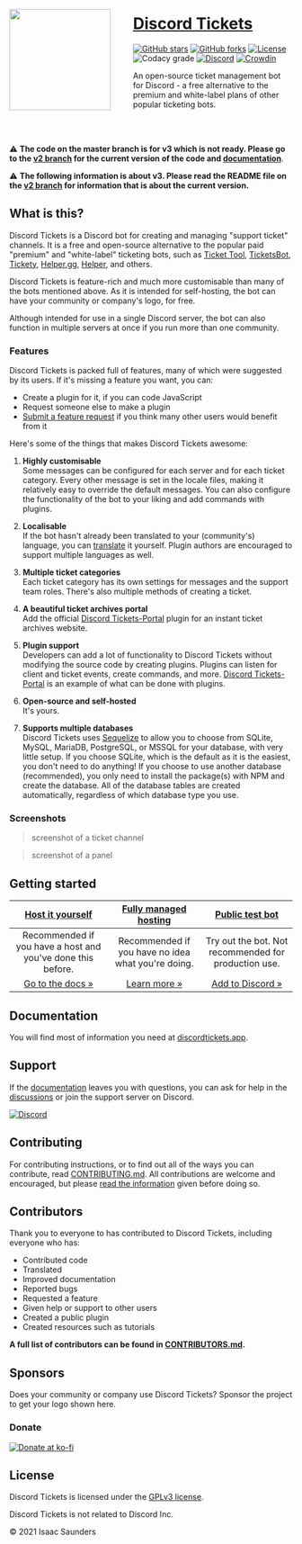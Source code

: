 <img src='https://discordtickets.app/img/logo-small-circle.png' align='left' width='180px' height='180px' style='margin: 30px 40px 0 0'/>
<!-- <img align='left' width='0' height='192px' hspace='10'/> -->

<!-- omit in toc -->
# [Discord Tickets](https://discordtickets.app)

[![GitHub stars](https://img.shields.io/github/stars/discord-tickets/bot?style=flat-square)](https://github.com/discord-tickets/bot/stargazers)
[![GitHub forks](https://img.shields.io/github/forks/discord-tickets/bot?style=flat-square)](https://github.com/discord-tickets/bot/stargazers)
[![License](https://img.shields.io/github/license/discord-tickets/bot?style=flat-square)](https://github.com/discord-tickets/bot/blob/master/LICENSE)
![Codacy grade](https://img.shields.io/codacy/grade/14e6851c85444424b75b8bc3f93e93db?logo=codacy&style=flat-square)
[![Discord](https://img.shields.io/discord/451745464480432129?label=discord&color=7289DA&style=flat-square)](https://discord.gg/pXc9vyC)
[![Crowdin](https://badges.crowdin.net/discord-tickets/localized.svg)](https://i18n.discordtickets.app/project/discord-tickets)

An open-source ticket management bot for Discord - a free alternative to the premium and white-label plans of other popular ticketing bots.

<br><br>

⚠️
**The code on the master branch is for v3 which is not ready. Please go to the [v2 branch](https://github.com/discord-tickets/bot/tree/v2) for the current version of the code and [documentation](https://github.com/discord-tickets/bot/wiki)**.

⚠️
**The following information is about v3. Please read the README file on the [v2 branch](https://github.com/discord-tickets/bot/tree/v2) for information that is about the current version.**

## What is this?

Discord Tickets is a Discord bot for creating and managing "support ticket" channels. It is a free and open-source alternative to the popular paid "premium" and "white-label" ticketing bots, such as [Ticket Tool](https://tickettool.xyz/), [TicketsBot](https://ticketsbot.net/), [Tickety](https://tickety.net/), [Helper.gg](https://helper.gg/), [Helper](https://helper.wtf), and others.

Discord Tickets is feature-rich and much more customisable than many of the bots mentioned above. As it is intended for self-hosting, the bot can have your community or company's logo, for free.

Although intended for use in a single Discord server, the bot can also function in multiple servers at once if you run more than one community.

### Features

Discord Tickets is packed full of features, many of which were suggested by its users. If it's missing a feature you want, you can:

- Create a plugin for it, if you can code JavaScript
- Request someone else to make a plugin
- [Submit a feature request](https://github.com/discord-tickets/bot/blob/master/.github/CONTRIBUTING.md#submitting-a-feature-request) if you think many other users would benefit from it

Here's some of the things that makes Discord Tickets awesome:

1. **Highly customisable**  
Some messages can be configured for each server and for each ticket category. Every other message is set in the locale files, making it relatively easy to override the default messages.
You can also configure the functionality of the bot to your liking and add commands with plugins.

2. **Localisable**  
If the bot hasn't already been translated to your (community's) language, you can [translate](https://github.com/discord-tickets/bot/blob/master/.github/CONTRIBUTING.md#translating) it yourself.
Plugin authors are encouraged to support multiple languages as well.

3. **Multiple ticket categories**  
Each ticket category has its own settings for messages and the support team roles. There's also multiple methods of creating a ticket.

4. **A beautiful ticket archives portal**  
Add the official [Discord Tickets-Portal](https://github.com/discord-tickets/portal) plugin for an instant ticket archives website.

5. **Plugin support**  
Developers can add a lot of functionality to Discord Tickets without modifying the source code by creating plugins. Plugins can listen for client and ticket events, create commands, and more. [Discord Tickets-Portal](https://github.com/discord-tickets/portal) is an example of what can be done with plugins.

6. **Open-source and self-hosted**  
It's yours.

7. **Supports multiple databases**  
Discord Tickets uses [Sequelize](https://github.com/sequelize/sequelize) to allow you to choose from SQLite, MySQL, MariaDB, PostgreSQL, or MSSQL for your database, with very little setup.
If you choose SQLite, which is the default as it is the easiest, you don't need to do anything! If you choose to use another database (recommended), you only need to install the package(s) with NPM and create the database. All of the database tables are created automatically, regardless of which database type you use.

### Screenshots

> screenshot of a ticket channel
<!-- -->
> screenshot of a panel

## Getting started

| [**Host it yourself**](https://discordtickets.app/installation) | [**Fully managed hosting**](https://discordtickets.app/hosting) | [**Public test bot**](https://discord.com/oauth2/authorize?permissions=8&scope=applications.commands%20bot&client_id=475371285531066368) |
|:-:|:-:|:-:|
| Recommended if you have a host and you've done this before. | Recommended if you have no idea what you're doing. | Try out the bot. Not recommended for production use. |
| [Go to the docs »](https://discordtickets.app/installation) | [Learn more »](https://discordtickets.app/hosting) | [Add to Discord »](https://discord.com/oauth2/authorize?permissions=8&scope=applications.commands%20bot&client_id=475371285531066368) |

## Documentation

You will find most of information you need at [discordtickets.app](https://discordtickets.app).

## Support

If the [documentation](https://discordtickets.app) leaves you with questions, you can ask for help in the [discussions](https://github.com/discord-tickets/bot/discussions/categories/support-q-a) or join the support server on Discord.

[![Discord](https://discordapp.com/api/guilds/451745464480432129/widget.png?style=banner4)](https://go.eartharoid.me/discord)

## Contributing

For contributing instructions, or to find out all of the ways you can contribute, read [CONTRIBUTING.md](https://github.com/discord-tickets/bot/blob/master/.github/CONTRIBUTING.md). All contributions are welcome and encouraged, but please [read the information](https://github.com/discord-tickets/bot/blob/master/.github/CONTRIBUTING.md) given before doing so.

## Contributors

Thank you to everyone to has contributed to Discord Tickets, including everyone who has:

- Contributed code
- Translated
- Improved documentation
- Reported bugs
- Requested a feature
- Given help or support to other users
- Created a public plugin
- Created resources such as tutorials

**A full list of contributors can be found in [CONTRIBUTORS.md](https://github.com/discord-tickets/bot/blob/master/CONTRIBUTORS.md).**

## Sponsors

Does your community or company use Discord Tickets? Sponsor the project to get your logo shown here.

### Donate

[![Donate at ko-fi](https://www.ko-fi.com/img/githubbutton_sm.svg)](https://ko-fi.com/eartharoid)

## License

Discord Tickets is licensed under the [GPLv3 license](https://github.com/discord-tickets/bot/blob/master/LICENSE).

Discord Tickets is not related to Discord Inc.

© 2021 Isaac Saunders

